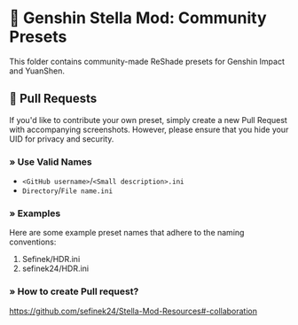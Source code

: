 # 🌠 Genshin Stella Mod: Community Presets
This folder contains community-made ReShade presets for Genshin Impact and YuanShen.


## 👥 Pull Requests
If you'd like to contribute your own preset, simply create a new Pull Request with accompanying screenshots. However, please ensure that you hide your UID for privacy and security.

### » Use Valid Names
* `<GitHub username>`/`<Small description>.ini`
* `Directory`/`File name.ini`

### » Examples
Here are some example preset names that adhere to the naming conventions:

1. Sefinek/HDR.ini
2. sefinek24/HDR.ini

### » How to create Pull request?
https://github.com/sefinek24/Stella-Mod-Resources#-collaboration